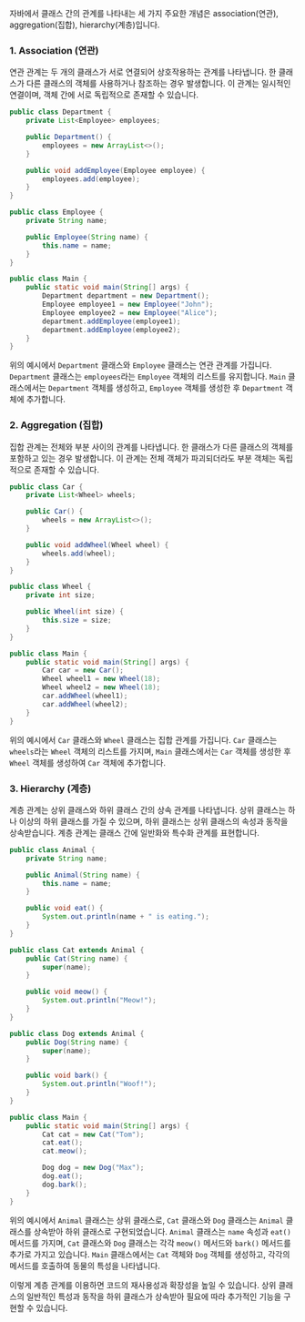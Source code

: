 자바에서 클래스 간의 관계를 나타내는 세 가지 주요한 개념은 association(연관), aggregation(집합), hierarchy(계층)입니다. 

### 1. Association (연관)
연관 관계는 두 개의 클래스가 서로 연결되어 상호작용하는 관계를 나타냅니다. 한 클래스가 다른 클래스의 객체를 사용하거나 참조하는 경우 발생합니다. 이 관계는 일시적인 연결이며, 객체 간에 서로 독립적으로 존재할 수 있습니다.

```java
public class Department {
    private List<Employee> employees;

    public Department() {
        employees = new ArrayList<>();
    }

    public void addEmployee(Employee employee) {
        employees.add(employee);
    }
}

public class Employee {
    private String name;

    public Employee(String name) {
        this.name = name;
    }
}

public class Main {
    public static void main(String[] args) {
        Department department = new Department();
        Employee employee1 = new Employee("John");
        Employee employee2 = new Employee("Alice");
        department.addEmployee(employee1);
        department.addEmployee(employee2);
    }
}
```

위의 예시에서 `Department` 클래스와 `Employee` 클래스는 연관 관계를 가집니다. `Department` 클래스는 `employees`라는 `Employee` 객체의 리스트를 유지합니다. `Main` 클래스에서는 `Department` 객체를 생성하고, `Employee` 객체를 생성한 후 `Department` 객체에 추가합니다.

### 2. Aggregation (집합)
집합 관계는 전체와 부분 사이의 관계를 나타냅니다. 한 클래스가 다른 클래스의 객체를 포함하고 있는 경우 발생합니다. 이 관계는 전체 객체가 파괴되더라도 부분 객체는 독립적으로 존재할 수 있습니다.

```java
public class Car {
    private List<Wheel> wheels;

    public Car() {
        wheels = new ArrayList<>();
    }

    public void addWheel(Wheel wheel) {
        wheels.add(wheel);
    }
}

public class Wheel {
    private int size;

    public Wheel(int size) {
        this.size = size;
    }
}

public class Main {
    public static void main(String[] args) {
        Car car = new Car();
        Wheel wheel1 = new Wheel(18);
        Wheel wheel2 = new Wheel(18);
        car.addWheel(wheel1);
        car.addWheel(wheel2);
    }
}
```

위의 예시에서 `Car` 클래스와 `Wheel` 클래스는 집합 관계를 가집니다. `Car` 클래스는 `wheels`라는 `Wheel` 객체의 리스트를 가지며, `Main` 클래스에서는 `Car` 객체를 생성한 후 `Wheel` 객체를 생성하여 `Car` 객체에 추가합니다.

### 3. Hierarchy (계층)
계층 관계는 상위 클래스와 하위 클래스 간의 상속 관계를 나타냅니다. 상위 클래스는 하나 이상의 하위 클래스를 가질 수 있으며, 하위 클래스는 상위 클래스의 속성과 동작을 상속받습니다. 계층 관계는 클래스 간에 일반화와 특수화 관계를 표현합니다.

```java
public class Animal {
    private String name;

    public Animal(String name) {
        this.name = name;
    }

    public void eat() {
        System.out.println(name + " is eating.");
    }
}

public class Cat extends Animal {
    public Cat(String name) {
        super(name);
    }

    public void meow() {
        System.out.println("Meow!");
    }
}

public class Dog extends Animal {
    public Dog(String name) {
        super(name);
    }

    public void bark() {
        System.out.println("Woof!");
    }
}

public class Main {
    public static void main(String[] args) {
        Cat cat = new Cat("Tom");
        cat.eat();
        cat.meow();

        Dog dog = new Dog("Max");
        dog.eat();
        dog.bark();
    }
}
```

위의 예시에서 `Animal` 클래스는 상위 클래스로, `Cat` 클래스와 `Dog` 클래스는 `Animal` 클래스를 상속받아 하위 클래스로 구현되었습니다. `Animal` 클래스는 `name` 속성과 `eat()` 메서드를 가지며, `Cat` 클래스와 `Dog` 클래스는 각각 `meow()` 메서드와 `bark()` 메서드를 추가로 가지고 있습니다. `Main` 클래스에서는 `Cat` 객체와 `Dog` 객체를 생성하고, 각각의 메서드를 호출하여 동물의 특성을 나타냅니다.

이렇게 계층 관계를 이용하면 코드의 재사용성과 확장성을 높일 수 있습니다. 상위 클래스의 일반적인 특성과 동작을 하위 클래스가 상속받아 필요에 따라 추가적인 기능을 구현할 수 있습니다.

